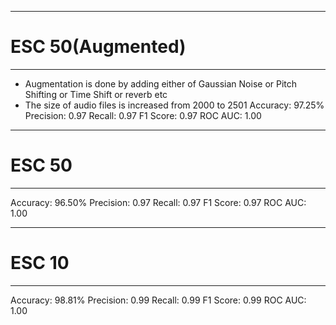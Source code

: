 ***********
# ESC 50(Augmented)
***********
* Augmentation is done by adding either of Gaussian Noise or Pitch Shifting or Time Shift or reverb etc
* The size of audio files is increased from 2000 to 2501
Accuracy: 97.25%
Precision: 0.97
Recall: 0.97
F1 Score: 0.97
ROC AUC: 1.00

***********
# ESC 50
***********
Accuracy: 96.50%
Precision: 0.97
Recall: 0.97
F1 Score: 0.97
ROC AUC: 1.00


***********
# ESC 10
***********
Accuracy: 98.81%
Precision: 0.99
Recall: 0.99
F1 Score: 0.99
ROC AUC: 1.00